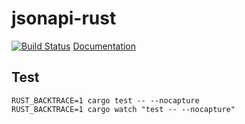 # jsonapi-rust

[![Build Status](https://travis-ci.org/michiel/jsonapi-rust.svg?branch=master)](https://travis-ci.org/michiel/jsonapi-rust)
[Documentation](https://michiel.github.io/jsonapi-rust/)

## Test

    RUST_BACKTRACE=1 cargo test -- --nocapture
    RUST_BACKTRACE=1 cargo watch "test -- --nocapture"
